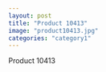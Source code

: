```yaml
---
layout: post
title: "Product 10413"
image: "product10413.jpg"
categories: "category1"
---
```

Product 10413
